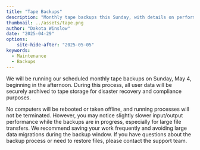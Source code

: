 ```yaml
---
title: "Tape Backups"
description: "Monthly tape backups this Sunday, with details on performance impact and process."
thumbnail: ../assets/tape.png
author: "Dakota Winslow"
date: "2025-04-29"
options:
    site-hide-after: "2025-05-05"
keywords:
  - Maintenance
  - Backups
---
```


We will be running our scheduled monthly tape backups on Sunday, May 4, beginning in the afternoon. During this process, all user data will be securely archived to tape storage for disaster recovery and compliance purposes.

No computers will be rebooted or taken offline, and running processes will not be terminated. However, you may notice slightly slower input/output performance while the backups are in progress, especially for large file transfers. We recommend saving your work frequently and avoiding large data migrations during the backup window. If you have questions about the backup process or need to restore files, please contact the support team.
